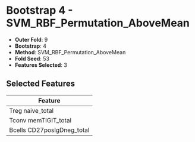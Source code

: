 # Bootstrap 4 - SVM_RBF_Permutation_AboveMean

- **Outer Fold**: 9
- **Bootstrap**: 4
- **Method**: SVM_RBF_Permutation_AboveMean
- **Fold Seed**: 53
- **Features Selected**: 3

## Selected Features

| Feature |
|---------|
| Treg naive_total |
| Tconv memTIGIT_total |
| Bcells CD27posIgDneg_total |

